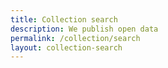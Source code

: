 ```yaml
---
title: Collection search
description: We publish open data
permalink: /collection/search
layout: collection-search
---
```

